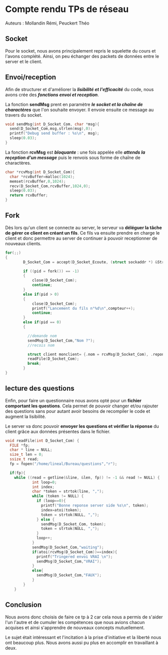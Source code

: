 # **Compte rendu TPs de réseau**

Auteurs : Mollandin Rémi, Peuckert Théo

## Socket
Pour le socket, nous avons principalement repris le squelette du cours et l'avons complété. Ainsi, on peu échanger des packets de données entre le server et le client.
## Envoi/reception

Afin de structurer et d'améliorer la ***lisibilité et l'efficacité*** du code, nous avons crée des ***fonctions envoi et reception***.

La fonction **sendMsg** prent en paramètre ***le socket et la chaîne de charactères*** que l'on souhaite envoyer. Il envoie ensuite ce message au travers du socket.
```c
void sendMsg(int D_Socket_Com, char *msg){
  send(D_Socket_Com,msg,strlen(msg),0);
  printf("Debug send buffer : %s\n", msg);
  sleep(0.03);
}
```
La fonction **rcvMsg** est ***bloquante*** : une fois appelée elle ***attends la reçeption d'un message*** puis le renvois sous forme de chaîne de charactères.
```c
char *rcvMsg(int D_Socket_Com){
  char *rcvBuffer=malloc(1024);
  memset(rcvBuffer,0,1024);
  recv(D_Socket_Com,rcvBuffer,1024,0);
  sleep(0.03);
  return rcvBuffer;
}
```

## Fork

Dès lors qu'un client se connecte au server, le serveur va **déléguer la tâche de gérer ce client en créant un fils**. Ce fils va ensuite prendre en charge le client et donc permettre au server de continuer à pouvoir receptionner de nouveaux clients.

```c
for(;;)
{
        D_Socket_Com = accept(D_Socket_Ecoute, (struct sockaddr *) &Struct_Addr_Rec_Cli, &addr_size);

        if ((pid = fork()) == -1)
        {
            close(D_Socket_Com);
            continue;
        }
        else if(pid > 0)
        {
            close(D_Socket_Com);
            printf("Lancement du fils n°%d\n",compteur++);
            continue;
        }
        else if(pid == 0)
        {

          //demande nom
          sendMsg(D_Socket_Com,"Nom ?");
          //recois nom

          struct client monclient= {.nom = rcvMsg(D_Socket_Com), .reponses=malloc(1024*sizeof(int)), .resultat=0};
          readFile(D_Socket_Com);
          break;
        }
}
```
## lecture des questions

Enfin, pour faire un questionnaire nous avons opté pour un **fichier comportant les questions**. Cela permet de pouvoir changer et/ou rajouter des questions sans pour autant avoir besoins de recompiler le code et augment la lisibilité.

Le server va donc pouvoir **envoyer les questions et vérifier la réponse** du client grâce aux données présentes dans le fichier.
```c
void readFile(int D_Socket_Com) {
  FILE *fp;
  char * line = NULL;
  size_t len = 0;
  ssize_t read;
  fp = fopen("/home/lineal/Bureau/questions","r");

  if(fp){
    while ((read = getline(&line, &len, fp)) != -1 && read != NULL) {
            int loop=0;
            int index;
            char *token = strtok(line, ",");
            while (token != NULL) {
              if (loop==0){
                printf("Bonne reponse server side %s\n", token);
                index=atoi(token);
                token = strtok(NULL, ",");
              } else {
                sendMsg(D_Socket_Com, token);
                token = strtok(NULL, ",");
              }
              loop++;
            }
            sendMsg(D_Socket_Com,"waiting");
            if(atoi(rcvMsg(D_Socket_Com))==index){
              printf("Tringered envoi VRAI \n");
              sendMsg(D_Socket_Com,"VRAI");
            }
            else{
              sendMsg(D_Socket_Com,"FAUX");
            }
        }
    }
```
## Conclusion

Nous avons donc choisis de faire ce tp à 2 car cela nous a permis de s'aider l'un l'autre et de cumuler les compétences que nous avions chacun acquises et ainsi s'apprendre de nouveaux concepts mutuellement.

Le sujet était intéressant et l'incitation à la prise d'initiative et la liberté nous ont beaucoup plus. Nous avons aussi pu plus en accomplir en travaillant à deux.
